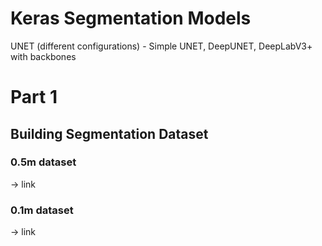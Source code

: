# Keras Segmentation Models

UNET (different configurations) - Simple UNET, DeepUNET, DeepLabV3+ with backbones



# Part 1

## Building Segmentation Dataset
### 0.5m dataset
-> link
### 0.1m dataset
-> link
